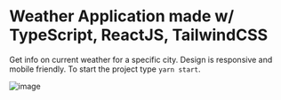 # Weather Application made w/ TypeScript, ReactJS, TailwindCSS

Get info on current weather for a specific city. Design is responsive and mobile friendly. To start the project type `yarn start`.

![image](https://user-images.githubusercontent.com/39880364/162232505-d6473699-0cc8-4731-9e8c-e10df92c9f15.png)
